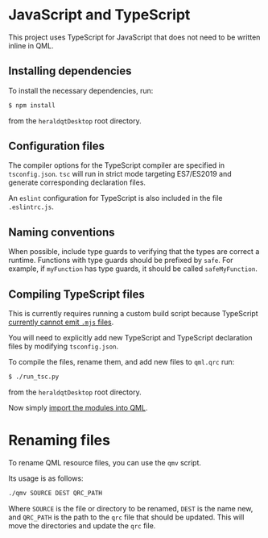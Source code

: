 # JavaScript and TypeScript

This project uses TypeScript for JavaScript that does not need to be written
inline in QML.

## Installing dependencies

To install the necessary dependencies, run:

```bash
$ npm install
```

from the `heraldqtDesktop` root directory.

## Configuration files

The compiler options for the TypeScript compiler are specified in
`tsconfig.json`. `tsc` will run in strict mode targeting ES7/ES2019 and
generate corresponding declaration files.

An `eslint` configuration for TypeScript is also included in the file
`.eslintrc.js`.

## Naming conventions

When possible, include type guards to verifying that the types are correct a
runtime. Functions with type guards should be prefixed by `safe`. For example,
if `myFunction` has type guards, it should be called `safeMyFunction`.

## Compiling TypeScript files

This is currently requires running a custom build script because TypeScript
[currently cannot emit `.mjs` files](https://github.com/microsoft/TypeScript/issues/18442).

You will need to explicitly add new TypeScript and TypeScript declaration files
by modifying `tsconfig.json`.

To compile the files, rename them, and add new files to `qml.qrc` run:

```bash
$ ./run_tsc.py
```

from the `heraldqtDesktop` root directory.

Now simply [import the modules into QML](https://doc.qt.io/qt-5/qtqml-javascript-imports.html).

# Renaming files

To rename QML resource files, you can use the `qmv` script.

Its usage is as follows:

```bash
./qmv SOURCE DEST QRC_PATH
```

Where `SOURCE` is the file or directory to be renamed, `DEST` is the name new, and `QRC_PATH` is
the path to the `qrc` file that should be updated. This will move the directories and update
the `qrc` file.
